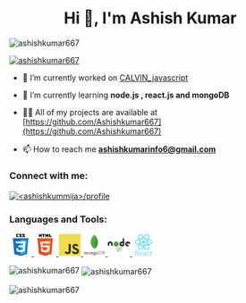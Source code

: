 <h1 align="center">Hi 👋, I'm Ashish Kumar</h1>
<p align="left"> <img src="https://komarev.com/ghpvc/?username=ashishkumar667&label=Profile%20views&color=0e75b6&style=flat" alt="ashishkumar667" /> </p>

<p align="left"> <a href="https://github.com/ryo-ma/github-profile-trophy"><img src="https://github-profile-trophy.vercel.app/?username=ashishkumar667" alt="ashishkumar667" /></a> </p>

- 🔭 I’m currently worked on [CALVIN_javascript](https://github.com/Ashishkumar667/CALVIN_javascript)

- 🌱 I’m currently learning **node.js , react.js and mongoDB**

- 👨‍💻 All of my projects are available at [https://github.com/Ashishkumar667](https://github.com/Ashishkumar667)

- 📫 How to reach me **ashishkumarinfo6@gmail.com**

<h3 align="left">Connect with me:</h3>
<p align="left">
<a href="https://auth.geeksforgeeks.org/user/<username>/ashishkummija" target="blank"><img align="center" src="https://raw.githubusercontent.com/rahuldkjain/github-profile-readme-generator/master/src/images/icons/Social/geeks-for-geeks.svg" alt="<ashishkummija>/profile" height="30" width="40" /></a>
</p>

<h3 align="left">Languages and Tools:</h3>
<p align="left"> <a href="https://www.w3schools.com/css/" target="_blank" rel="noreferrer"> <img src="https://raw.githubusercontent.com/devicons/devicon/master/icons/css3/css3-original-wordmark.svg" alt="css3" width="40" height="40"/> </a> <a href="https://www.w3.org/html/" target="_blank" rel="noreferrer"> <img src="https://raw.githubusercontent.com/devicons/devicon/master/icons/html5/html5-original-wordmark.svg" alt="html5" width="40" height="40"/> </a> <a href="https://developer.mozilla.org/en-US/docs/Web/JavaScript" target="_blank" rel="noreferrer"> <img src="https://raw.githubusercontent.com/devicons/devicon/master/icons/javascript/javascript-original.svg" alt="javascript" width="40" height="40"/> </a> <a href="https://www.mongodb.com/" target="_blank" rel="noreferrer"> <img src="https://raw.githubusercontent.com/devicons/devicon/master/icons/mongodb/mongodb-original-wordmark.svg" alt="mongodb" width="40" height="40"/> </a> <a href="https://nodejs.org" target="_blank" rel="noreferrer"> <img src="https://raw.githubusercontent.com/devicons/devicon/master/icons/nodejs/nodejs-original-wordmark.svg" alt="nodejs" width="40" height="40"/> </a> <a href="https://reactjs.org/" target="_blank" rel="noreferrer"> <img src="https://raw.githubusercontent.com/devicons/devicon/master/icons/react/react-original-wordmark.svg" alt="react" width="40" height="40"/> </a> </p>

<p><img align="left" src="https://github-readme-stats.vercel.app/api/top-langs?username=ashishkumar667&show_icons=true&locale=en&layout=compact" alt="ashishkumar667" /></p>

<p>&nbsp;<img align="center" src="https://github-readme-stats.vercel.app/api?username=ashishkumar667&show_icons=true&locale=en" alt="ashishkumar667" /></p>

<p><img align="center" src="https://github-readme-streak-stats.herokuapp.com/?user=ashishkumar667&" alt="ashishkumar667" /></p>

